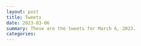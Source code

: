 ```yaml
---
layout: post
title: Tweets
date: 2023-03-06
summary: These are the tweets for March 6, 2023.
categories:
---
```


